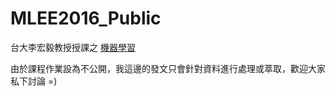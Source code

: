 # MLEE2016_Public

台大李宏毅教授授課之 [機器學習](http://speech.ee.ntu.edu.tw/~tlkagk/courses_ML16.html)

由於課程作業設為不公開，我這邊的發文只會針對資料進行處理或萃取，歡迎大家私下討論 =)
